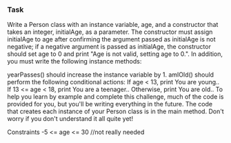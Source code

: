 ### Task
Write a Person class with an instance variable, age, and a constructor that takes an integer, initialAge, as a parameter. The constructor must assign initialAge to age after confirming the argument passed as initialAge is not negative; if a negative argument is passed as initialAge, the constructor should set age to 0 and print "Age is not valid, setting age to 0.". In addition, you must write the following instance methods:

yearPasses() should increase the  instance variable by 1.
amIOld() should perform the following conditional actions:
If age < 13, print You are young..
If 13 <= age < 18, print You are a teenager..
Otherwise, print You are old..
To help you learn by example and complete this challenge, much of the code is provided for you, but you'll be writing everything in the future. The code that creates each instance of your Person class is in the main method. Don't worry if you don't understand it all quite yet!

Constraints
-5 <= age <= 30 //not really needed
